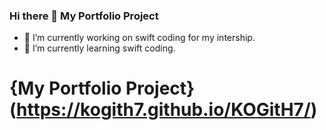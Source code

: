 ### Hi there 👋 My Portfolio Project
- 🔭 I’m currently working on swift coding for my intership. 
- 🌱 I’m currently learning swift coding.
# {My Portfolio Project} (https://kogith7.github.io/KOGitH7/) 
<!--

# Project 2: Answering Question

- 🤔 I’m looking for help with learning how to create a Portfolio using GitHub
<!--
**KOGitH7/KOGitH7** is a ✨ _special_ ✨ repository because its `README.md` (this file) appears on your GitHub profile.






- 💬 Ask me about ...
- 📫 How to reach me: ...
- 😄 Pronouns: ...
- ⚡ Fun fact: ...
-->
